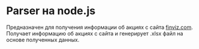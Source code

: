 # Parser на node.js
Предназначен для получения информации об акциях с сайта <a href="finviz.com">finviz.com</a>.
<br />
Получает информацию об акциях с сайта и генерирует .xlsx файл на основе полученных данных.
